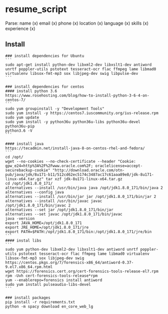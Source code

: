 # resume_script

Parse:
    name (x)
    email (x)
    phone (x)
    location (x)
    language (x)
    skills (x)
    experience (x)

## Install

    ### install dependencies for Ubuntu
    ```
    sudo apt-get install python-dev libxml2-dev libxslt1-dev antiword unrtf poppler-utils pstotext tesseract-ocr flac ffmpeg lame libmad0 virtualenv libsox-fmt-mp3 sox libjpeg-dev swig libpulse-dev
    ```

    ### install dependencies for centos
    #### install python 3.6
    https://www.rosehosting.com/blog/how-to-install-python-3-6-4-on-centos-7/
    ```
    sudo yum groupinstall -y "Development Tools"
    sudo yum install -y https://centos7.iuscommunity.org/ius-release.rpm
    sudo yum update
    sudo yum install -y python36u python36u-libs python36u-devel python36u-pip
    python3.6 -V
    ```

    #### install java
    https://tecadmin.net/install-java-8-on-centos-rhel-and-fedora/
    ```
    cd /opt/
    wget --no-cookies --no-check-certificate --header "Cookie: gpw_e24=http%3A%2F%2Fwww.oracle.com%2F; oraclelicense=accept-securebackup-cookie" "http://download.oracle.com/otn-pub/java/jdk/8u171-b11/512cd62ec5174c3487ac17c61aaa89e8/jdk-8u171-linux-x64.tar.gz" tar xzf jdk-8u171-linux-x64.tar.gz
    cd /opt/jdk1.8.0_171/
    alternatives --install /usr/bin/java java /opt/jdk1.8.0_171/bin/java 2
    alternatives --config java
    alternatives --install /usr/bin/jar jar /opt/jdk1.8.0_171/bin/jar 2
    alternatives --install /usr/bin/javac javac /opt/jdk1.8.0_171/bin/javac 2
    alternatives --set jar /opt/jdk1.8.0_171/bin/jar
    alternatives --set javac /opt/jdk1.8.0_171/bin/javac
    java -version
    export JAVA_HOME=/opt/jdk1.8.0_171
    export JRE_HOME=/opt/jdk1.8.0_171/jre
    export PATH=$PATH:/opt/jdk1.8.0_171/bin:/opt/jdk1.8.0_171/jre/bin
    ```
    #### instal libs
    ```
    sudo yum python-dev libxml2-dev libxslt1-dev antiword unrtf poppler-utils pstotext tesseract-ocr flac ffmpeg lame libmad0 virtualenv libsox-fmt-mp3 sox libjpeg-dev swig
    https://centos.pkgs.org/7/forensics-x86_64/antiword-0.37-9.el7.x86_64.rpm.html
    wget https://forensics.cert.org/cert-forensics-tools-release-el7.rpm
    rpm -Uvh cert-forensics-tools-release*rpm
    yum --enablerepo=forensics install antiword
    sudo yum install pulseaudio-libs-devel
    ```

    ### install packages
    pip install -r requirements.txt
    python -m spacy download en_core_web_lg
